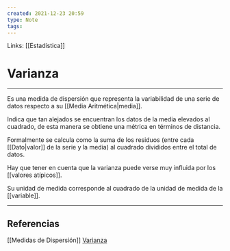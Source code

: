 ```yaml
---
created: 2021-12-23 20:59
type: Note
tags:
---
```


Links: [[Estadística]]

# Varianza
---

Es una medida de dispersión que representa la variabilidad de una serie de datos respecto a su [[Media Aritmética|media]].

Indica que tan alejados se encuentran los datos de la media elevados al cuadrado, de esta manera se obtiene una métrica en términos de distancia.

Formalmente se calcula como la suma de los residuos (entre cada [[Dato|valor]] de la serie y la media) al cuadrado divididos entre el total de datos.

Hay que tener en cuenta que la varianza puede verse muy influida por los [[valores atípicos]].

Su unidad de medida corresponde al cuadrado de la unidad de medida de la [[variable]].

---

## Referencias
[[Medidas de Dispersión]]
[Varianza](https://es.wikipedia.org/wiki/Varianza)